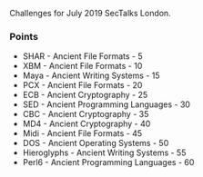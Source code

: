 Challenges for July 2019 SecTalks London.

### Points

* SHAR - Ancient File Formats - 5
* XBM - Ancient File Formats - 10
* Maya - Ancient Writing Systems - 15
* PCX - Ancient File Formats - 20
* ECB - Ancient Cryptography - 25
* SED - Ancient Programming Languages - 30
* CBC - Ancient Cryptography - 35
* MD4 - Ancient Cryptography - 40
* Midi - Ancient File Formats - 45
* DOS - Ancient Operating Systems - 50
* Hieroglyphs - Ancient Writing Systems - 55
* Perl6 - Ancient Programming Languages - 60
